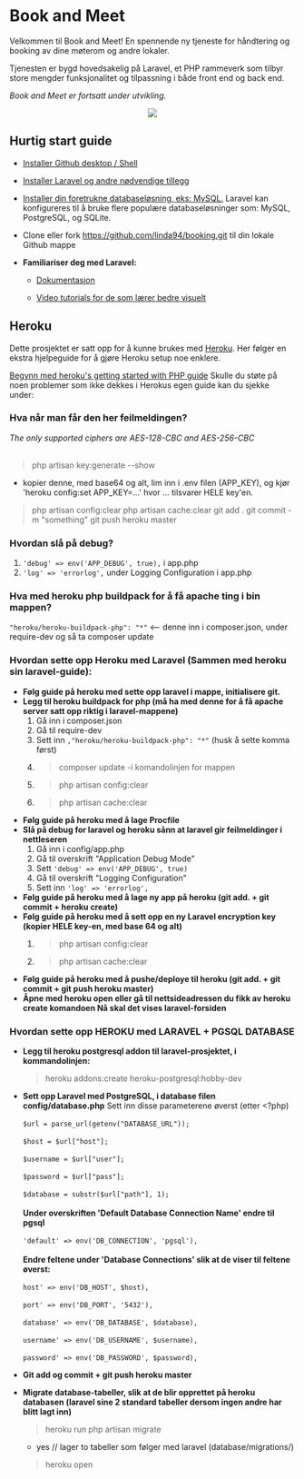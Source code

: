 # Book and Meet

Velkommen til Book and Meet! En spennende ny tjeneste for håndtering og booking av dine møterom og andre lokaler.

Tjenesten er bygd hovedsakelig på Laravel, et PHP rammeverk som tilbyr store mengder funksjonalitet og tilpassning i både front end og back end.

*Book and Meet er fortsatt under utvikling.*

<p align="center"><img src="https://laravel.com/assets/img/components/logo-laravel.svg"></p>


## Hurtig start guide

- [Installer Github desktop / Shell](https://desktop.github.com/)

- [Installer Laravel og andre nødvendige tillegg](https://laravel.com/docs/5.4/installation)

- [Installer din foretrukne databaseløsning, eks: MySQL.](https://www.mysql.com/products/workbench/) Laravel kan konfigureres til å bruke flere populære databaseløsninger som: MySQL, PostgreSQL, og SQLite.

- Clone eller fork https://github.com/linda94/booking.git til din lokale Github mappe

- **Familiariser deg med Laravel:**

	- [Dokumentasjon](https://laravel.com/docs/5.4)

	- [Video tutorials for de som lærer bedre visuelt](https://laracasts.com/series/laravel-from-scratch-2017)

## Heroku

Dette prosjektet er satt opp for å kunne brukes med [Heroku](https://www.heroku.com). Her følger en ekstra hjelpeguide for å gjøre Heroku setup noe enklere.

[Begynn med heroku's getting started with PHP guide](https://devcenter.heroku.com/articles/getting-started-with-php#introduction)
Skulle du støte på noen problemer som ikke dekkes i Herokus egen guide kan du sjekke under:

### Hva når man får den her feilmeldingen?
*The only supported ciphers are AES-128-CBC and AES-256-CBC*
<br/><br/>
> php artisan key:generate --show
- kopier denne, med base64 og alt, lim inn i .env filen (APP_KEY), og kjør 'heroku config:set APP_KEY=…' hvor ... tilsvarer HELE key'en.

> php artisan config:clear
> php artisan cache:clear
> git add .
> git commit -m "something"
> git push heroku master

### Hvordan slå på debug?

1. `'debug' => env('APP_DEBUG', true),` i app.php
1. `'log' => 'errorlog',` under Logging Configuration i app.php

### Hva med heroku php buildpack for å få apache ting i bin mappen?
`"heroku/heroku-buildpack-php": "*"`
<-- denne inn i composer.json, under require-dev og så ta composer update

### Hvordan sette opp **Heroku** med **Laravel** (Sammen med heroku sin laravel-guide):

- **Følg guide på heroku med sette opp laravel i mappe, initialisere git.**
- **Legg til heroku buildpack for php (må ha med denne for å få apache server satt opp riktig i laravel-mappene)**
	1. Gå inn i composer.json
	1. Gå til require-dev
	1. Sett inn `,"heroku/heroku-buildpack-php": "*"`		(husk å sette komma først)
	1. > composer update 
		-i komandolinjen for mappen
	1. > php artisan config:clear
	1. > php artisan cache:clear
- **Følg guide på heroku med å lage Procfile**
- **Slå på debug for laravel og heroku sånn at laravel gir feilmeldinger i nettleseren**
	1. Gå inn i config/app.php
	1. Gå til overskrift "Application Debug Mode"
	1. Sett `'debug' => env('APP_DEBUG', true)`
	1. Gå til overskrift "Logging Configuration"
	1. Sett inn `'log' => 'errorlog',`
- **Følg guide på heroku med å lage ny app på heroku (git add. + git commit + heroku create)**
- **Følg guide på heroku med å sett opp en ny Laravel encryption key (kopier HELE key-en, med base 64 og alt)**
	1. > php artisan config:clear
	1. > php artisan cache:clear
- **Følg guide på heroku med å pushe/deploye til heroku (git add. + git commit + git push heroku master)**
- **Åpne med heroku open eller gå til nettsideadressen du fikk av heroku create komandoen
	Nå skal det vises laravel-forsiden**


### Hvordan sette opp HEROKU med LARAVEL + PGSQL DATABASE

- **Legg til heroku postgresql addon til laravel-prosjektet, i kommandolinjen:**
	> heroku addons:create heroku-postgresql:hobby-dev
- **Sett opp Laravel med PostgreSQL, i database filen config/database.php**
	Sett inn disse parameterene øverst (etter <?php)
   <br/><br/>
   `$url = parse_url(getenv("DATABASE_URL"));`
   <br/><br/>
   `$host = $url["host"];`
   <br/><br/>
   `$username = $url["user"];`
   <br/><br/>
   `$password = $url["pass"];`
   <br/><br/>
   `$database = substr($url["path"], 1);`
	<br/><br/>
	**Under overskriften 'Default Database Connection Name' endre til pgsql**
	<br/><br/>
		`'default' => env('DB_CONNECTION', 'pgsql'),`
		<br/><br/>
	**Endre feltene under 'Database Connections' slik at de viser til feltene øverst:**
	<br/><br/>
		`host' => env('DB_HOST', $host),`
		<br/><br/>
		`port' => env('DB_PORT', '5432'),`
		<br/><br/>
		`database' => env('DB_DATABASE', $database),`
		<br/><br/>
		`username' => env('DB_USERNAME', $username),`
		<br/><br/>
		`password' => env('DB_PASSWORD', $password),`

- **Git add og commit + git push heroku master**
- **Migrate database-tabeller, slik at de blir opprettet på heroku databasen (laravel sine 2 standard tabeller dersom ingen andre har blitt lagt inn)**
	> heroku run php artisan migrate

	- yes // lager to tabeller som følger med laravel (database/migrations/)

	> heroku open
